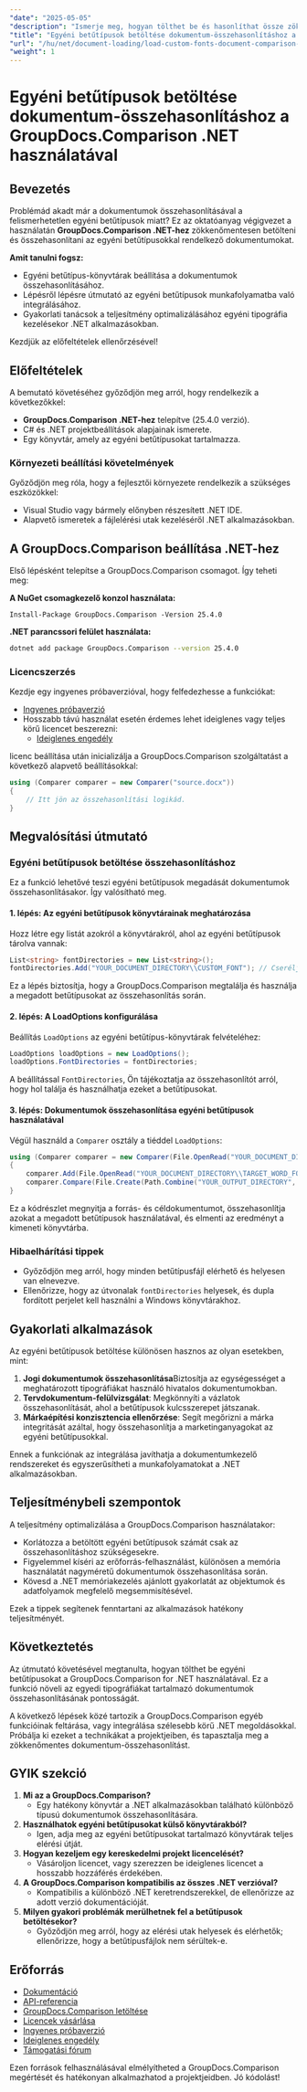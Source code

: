 ```yaml
---
"date": "2025-05-05"
"description": "Ismerje meg, hogyan tölthet be és hasonlíthat össze zökkenőmentesen dokumentumokat egyéni betűtípusokkal a .NET-hez készült GroupDocs.Comparison segítségével. Kövesse a lépésenkénti utasításokat és a bevált gyakorlatokat."
"title": "Egyéni betűtípusok betöltése dokumentum-összehasonlításhoz a GroupDocs.Comparison .NET használatával"
"url": "/hu/net/document-loading/load-custom-fonts-document-comparison-groupdocs-net/"
"weight": 1
---
```


# Egyéni betűtípusok betöltése dokumentum-összehasonlításhoz a GroupDocs.Comparison .NET használatával

## Bevezetés

Problémád akadt már a dokumentumok összehasonlításával a felismerhetetlen egyéni betűtípusok miatt? Ez az oktatóanyag végigvezet a használatán **GroupDocs.Comparison .NET-hez** zökkenőmentesen betölteni és összehasonlítani az egyéni betűtípusokkal rendelkező dokumentumokat. 

**Amit tanulni fogsz:**
- Egyéni betűtípus-könyvtárak beállítása a dokumentumok összehasonlításához.
- Lépésről lépésre útmutató az egyéni betűtípusok munkafolyamatba való integrálásához.
- Gyakorlati tanácsok a teljesítmény optimalizálásához egyéni tipográfia kezelésekor .NET alkalmazásokban.

Kezdjük az előfeltételek ellenőrzésével!

## Előfeltételek

A bemutató követéséhez győződjön meg arról, hogy rendelkezik a következőkkel:

- **GroupDocs.Comparison .NET-hez** telepítve (25.4.0 verzió).
- C# és .NET projektbeállítások alapjainak ismerete.
- Egy könyvtár, amely az egyéni betűtípusokat tartalmazza.

### Környezeti beállítási követelmények
Győződjön meg róla, hogy a fejlesztői környezete rendelkezik a szükséges eszközökkel:
- Visual Studio vagy bármely előnyben részesített .NET IDE.
- Alapvető ismeretek a fájlelérési utak kezeléséről .NET alkalmazásokban.

## A GroupDocs.Comparison beállítása .NET-hez

Első lépésként telepítse a GroupDocs.Comparison csomagot. Így teheti meg:

**A NuGet csomagkezelő konzol használata:**

```shell
Install-Package GroupDocs.Comparison -Version 25.4.0
```

**.NET parancssori felület használata:**

```bash
dotnet add package GroupDocs.Comparison --version 25.4.0
```

### Licencszerzés

Kezdje egy ingyenes próbaverzióval, hogy felfedezhesse a funkciókat:
- [Ingyenes próbaverzió](https://releases.groupdocs.com/comparison/net/)
- Hosszabb távú használat esetén érdemes lehet ideiglenes vagy teljes körű licencet beszerezni:
  - [Ideiglenes engedély](https://purchase.groupdocs.com/temporary-license/)

licenc beállítása után inicializálja a GroupDocs.Comparison szolgáltatást a következő alapvető beállításokkal:

```csharp
using (Comparer comparer = new Comparer("source.docx"))
{
    // Itt jön az összehasonlítási logikád.
}
```

## Megvalósítási útmutató

### Egyéni betűtípusok betöltése összehasonlításhoz

Ez a funkció lehetővé teszi egyéni betűtípusok megadását dokumentumok összehasonlításakor. Így valósítható meg.

#### 1. lépés: Az egyéni betűtípusok könyvtárainak meghatározása

Hozz létre egy listát azokról a könyvtárakról, ahol az egyéni betűtípusok tárolva vannak:

```csharp
List<string> fontDirectories = new List<string>();
fontDirectories.Add("YOUR_DOCUMENT_DIRECTORY\\CUSTOM_FONT"); // Cserélje le az egyéni betűtípus-könyvtár elérési útjával.
```

Ez a lépés biztosítja, hogy a GroupDocs.Comparison megtalálja és használja a megadott betűtípusokat az összehasonlítás során.

#### 2. lépés: A LoadOptions konfigurálása

Beállítás `LoadOptions` az egyéni betűtípus-könyvtárak felvételéhez:

```csharp
LoadOptions loadOptions = new LoadOptions();
loadOptions.FontDirectories = fontDirectories;
```

A beállítással `FontDirectories`, Ön tájékoztatja az összehasonlítót arról, hogy hol találja és használhatja ezeket a betűtípusokat.

#### 3. lépés: Dokumentumok összehasonlítása egyéni betűtípusok használatával

Végül használd a `Comparer` osztály a tiéddel `LoadOptions`:

```csharp
using (Comparer comparer = new Comparer(File.OpenRead("YOUR_DOCUMENT_DIRECTORY\\SOURCE_WORD_FONT"), loadOptions))
{
    comparer.Add(File.OpenRead("YOUR_DOCUMENT_DIRECTORY\\TARGET_WORD_FONT"));
    comparer.Compare(File.Create(Path.Combine("YOUR_OUTPUT_DIRECTORY", "RESULT_WORD_FONT")));
}
```

Ez a kódrészlet megnyitja a forrás- és céldokumentumot, összehasonlítja azokat a megadott betűtípusok használatával, és elmenti az eredményt a kimeneti könyvtárba.

### Hibaelhárítási tippek

- Győződjön meg arról, hogy minden betűtípusfájl elérhető és helyesen van elnevezve.
- Ellenőrizze, hogy az útvonalak `fontDirectories` helyesek, és dupla fordított perjelet kell használni a Windows könyvtárakhoz.

## Gyakorlati alkalmazások

Az egyéni betűtípusok betöltése különösen hasznos az olyan esetekben, mint:

1. **Jogi dokumentumok összehasonlítása**Biztosítja az egységességet a meghatározott tipográfiákat használó hivatalos dokumentumokban.
2. **Tervdokumentum-felülvizsgálat**: Megkönnyíti a vázlatok összehasonlítását, ahol a betűtípusok kulcsszerepet játszanak.
3. **Márkaépítési konzisztencia ellenőrzése**: Segít megőrizni a márka integritását azáltal, hogy összehasonlítja a marketinganyagokat az egyéni betűtípusokkal.

Ennek a funkciónak az integrálása javíthatja a dokumentumkezelő rendszereket és egyszerűsítheti a munkafolyamatokat a .NET alkalmazásokban.

## Teljesítménybeli szempontok

A teljesítmény optimalizálása a GroupDocs.Comparison használatakor:
- Korlátozza a betöltött egyéni betűtípusok számát csak az összehasonlításhoz szükségesekre.
- Figyelemmel kíséri az erőforrás-felhasználást, különösen a memória használatát nagyméretű dokumentumok összehasonlítása során.
- Kövesd a .NET memóriakezelés ajánlott gyakorlatát az objektumok és adatfolyamok megfelelő megsemmisítésével.

Ezek a tippek segítenek fenntartani az alkalmazások hatékony teljesítményét.

## Következtetés

Az útmutató követésével megtanulta, hogyan tölthet be egyéni betűtípusokat a GroupDocs.Comparison for .NET használatával. Ez a funkció növeli az egyedi tipográfiákat tartalmazó dokumentumok összehasonlításának pontosságát. 

A következő lépések közé tartozik a GroupDocs.Comparison egyéb funkcióinak feltárása, vagy integrálása szélesebb körű .NET megoldásokkal. Próbálja ki ezeket a technikákat a projektjeiben, és tapasztalja meg a zökkenőmentes dokumentum-összehasonlítást.

## GYIK szekció

1. **Mi az a GroupDocs.Comparison?**
   - Egy hatékony könyvtár a .NET alkalmazásokban található különböző típusú dokumentumok összehasonlítására.
2. **Használhatok egyéni betűtípusokat külső könyvtárakból?**
   - Igen, adja meg az egyéni betűtípusokat tartalmazó könyvtárak teljes elérési útját.
3. **Hogyan kezeljem egy kereskedelmi projekt licencelését?**
   - Vásároljon licencet, vagy szerezzen be ideiglenes licencet a hosszabb hozzáférés érdekében.
4. **A GroupDocs.Comparison kompatibilis az összes .NET verzióval?**
   - Kompatibilis a különböző .NET keretrendszerekkel, de ellenőrizze az adott verzió dokumentációját.
5. **Milyen gyakori problémák merülhetnek fel a betűtípusok betöltésekor?**
   - Győződjön meg arról, hogy az elérési utak helyesek és elérhetők; ellenőrizze, hogy a betűtípusfájlok nem sérültek-e.

## Erőforrás
- [Dokumentáció](https://docs.groupdocs.com/comparison/net/)
- [API-referencia](https://reference.groupdocs.com/comparison/net/)
- [GroupDocs.Comparison letöltése](https://releases.groupdocs.com/comparison/net/)
- [Licencek vásárlása](https://purchase.groupdocs.com/buy)
- [Ingyenes próbaverzió](https://releases.groupdocs.com/comparison/net/)
- [Ideiglenes engedély](https://purchase.groupdocs.com/temporary-license/)
- [Támogatási fórum](https://forum.groupdocs.com/c/comparison/)

Ezen források felhasználásával elmélyítheted a GroupDocs.Comparison megértését és hatékonyan alkalmazhatod a projektjeidben. Jó kódolást!